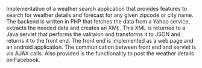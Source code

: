 Implementation of a weather search application that provides features to search for weather details and forecast for any given zipcode or city name.  The backend is written in PHP that fetches the data from a Yahoo service, extracts the needed data and creates an XML. This XML is returned to a Java servlet that performs the valitaion and transforms it to JSON and returns it to the front end. The front end is implemented as a web page and an android application. The communication between front end and servlet is via AJAX calls. Also provided is the functionality to post the weather details on Facebook.

